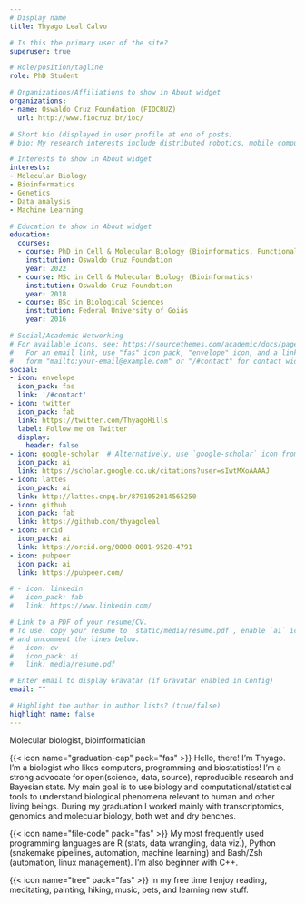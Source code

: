 ```yaml
---
# Display name
title: Thyago Leal Calvo

# Is this the primary user of the site?
superuser: true

# Role/position/tagline
role: PhD Student

# Organizations/Affiliations to show in About widget
organizations:
- name: Oswaldo Cruz Foundation (FIOCRUZ)
  url: http://www.fiocruz.br/ioc/

# Short bio (displayed in user profile at end of posts)
# bio: My research interests include distributed robotics, mobile computing and programmable matter.

# Interests to show in About widget
interests:
- Molecular Biology
- Bioinformatics
- Genetics
- Data analysis
- Machine Learning

# Education to show in About widget
education:
  courses:
  - course: PhD in Cell & Molecular Biology (Bioinformatics, Functional Genomics)
    institution: Oswaldo Cruz Foundation
    year: 2022
  - course: MSc in Cell & Molecular Biology (Bioinformatics)
    institution: Oswaldo Cruz Foundation
    year: 2018
  - course: BSc in Biological Sciences
    institution: Federal University of Goiás
    year: 2016

# Social/Academic Networking
# For available icons, see: https://sourcethemes.com/academic/docs/page-builder/#icons
#   For an email link, use "fas" icon pack, "envelope" icon, and a link in the
#   form "mailto:your-email@example.com" or "/#contact" for contact widget.
social:
- icon: envelope
  icon_pack: fas
  link: '/#contact'
- icon: twitter
  icon_pack: fab
  link: https://twitter.com/ThyagoHills
  label: Follow me on Twitter
  display:
    header: false
- icon: google-scholar  # Alternatively, use `google-scholar` icon from `ai` icon pack
  icon_pack: ai
  link: https://scholar.google.co.uk/citations?user=sIwtMXoAAAAJ
- icon: lattes
  icon_pack: ai
  link: http://lattes.cnpq.br/8791052014565250
- icon: github
  icon_pack: fab
  link: https://github.com/thyagoleal
- icon: orcid
  icon_pack: ai
  link: https://orcid.org/0000-0001-9520-4791
- icon: pubpeer
  icon_pack: ai
  link: https://pubpeer.com/  

# - icon: linkedin
#   icon_pack: fab
#   link: https://www.linkedin.com/

# Link to a PDF of your resume/CV.
# To use: copy your resume to `static/media/resume.pdf`, enable `ai` icons in `params.toml`, 
# and uncomment the lines below.
# - icon: cv
#   icon_pack: ai
#   link: media/resume.pdf

# Enter email to display Gravatar (if Gravatar enabled in Config)
email: ""

# Highlight the author in author lists? (true/false)
highlight_name: false
---
```

Molecular biologist, bioinformatician

{{< icon name="graduation-cap" pack="fas" >}} Hello, there! I’m Thyago. I’m a biologist who likes computers, programming and biostatistics! I’m a strong advocate for open(science, data, source), reproducible research and Bayesian stats. My main goal is to use biology and computational/statistical tools to understand biological phenomena relevant to human and other living beings. During my graduation I worked mainly with transcriptomics, genomics and molecular biology, both wet and dry benches.

{{< icon name="file-code" pack="fas" >}} My most frequently used programming languages are R (stats, data wrangling, data viz.), Python (snakemake pipelines, automation, machine learning) and Bash/Zsh (automation, linux management). I’m also beginner with C++.

{{< icon name="tree" pack="fas" >}} In my free time I enjoy reading, meditating, painting, hiking, music, pets, and learning new stuff.

<!-- {{< icon name="download" pack="fas" >}} Download my {{< staticref "media/demo_resume.pdf" "newtab" >}}resumé{{< /staticref >}}. -->
